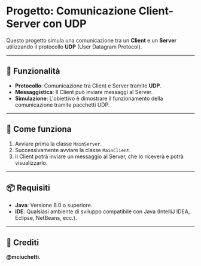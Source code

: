 # Progetto: Comunicazione Client-Server con UDP

Questo progetto simula una comunicazione tra un **Client** e un **Server** utilizzando il protocollo **UDP** (User Datagram Protocol).

---

## 🔧 Funzionalità

- **Protocollo**: Comunicazione tra Client e Server tramite **UDP**.
- **Messaggistica**: Il Client può inviare messaggi al Server.
- **Simulazione**: L'obiettivo è dimostrare il funzionamento della comunicazione tramite pacchetti UDP.

---

## 🧠 Come funziona

1. Avviare prima la classe `MainServer`.
2. Successivamente avviare la classe `MainClient`.
3. Il Client potrà inviare un messaggio al Server, che lo riceverà e potrà visualizzarlo.

---

## 📦 Requisiti

- **Java**: Versione 8.0 o superiore.
- **IDE**: Qualsiasi ambiente di sviluppo compatibile con Java (IntelliJ IDEA, Eclipse, NetBeans, ecc.).

---

## 👤 Crediti

 **@mciuchetti**.
